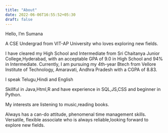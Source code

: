 ```yaml
---
title: "About"
date: 2022-06-06T16:55:52+05:30
draft: false
---
```

Hello, I’m Sumana


A CSE Undergrad from VIT-AP University who loves exploring new fields.


I have cleared my High School and Intermediate from Sri Chaitanya Junior College,Hyderabad, with an acceptable GPA of 9.0 in High School and 94% in Intermediate. Currently, I am pursuing my 4th-year Btech from Vellore Institute of Technology, Amaravati, Andhra Pradesh with a CGPA of 8.83.


I speak Telugu,Hindi and English


Skillful in Java,Html,R and have experience in SQL,JS,CSS and beginner in Python.


My interests are listening to music,reading books.

Always has a can-do attitude, phenomenal time management skills. Versatile, flexible associate who is
always reliable,looking forward to explore new fields.